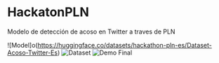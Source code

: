 # HackatonPLN
Modelo de detección de acoso en Twitter a traves de PLN

![Model]o(https://huggingface.co/datasets/hackathon-pln-es/Dataset-Acoso-Twitter-Es)
![Dataset](https://huggingface.co/hackathon-pln-es/Detect-Acoso-Twitter-Es)
![Demo Final](https://huggingface.co/spaces/hackathon-pln-es/DemoAcosoTwitter)
